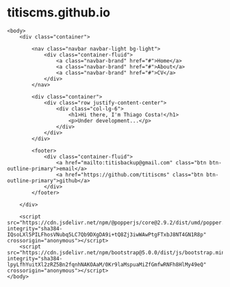 # titiscms.github.io

<!DOCTYPE html>
<html>
	<head>
		<meta charset="UTF-8">
		<title>Thiago Costa Martins</title>
		<link href="https://cdn.jsdelivr.net/npm/bootstrap@5.0.0/dist/css/bootstrap.min.css" rel="stylesheet" integrity="sha384-wEmeIV1mKuiNpC+IOBjI7aAzPcEZeedi5yW5f2yOq55WWLwNGmvvx4Um1vskeMj0" crossorigin="anonymous">
	</head>

	<body>
		<div class="container">

			<nav class="navbar navbar-light bg-light">
				<div class="container-fluid">
					<a class="navbar-brand" href="#">Home</a>
					<a class="navbar-brand" href="#">About</a>
					<a class="navbar-brand" href="#">CV</a>
				</div>
			</nav>

			<div class="container">
				<div class="row justify-content-center">
					<div class="col-lg-6">
						<h1>Hi there, I'm Thiago Costa!</h1>
						<p>Under development...</p>
					</div>
				</div>
			</div>

			<footer>
				<div class="container-fluid">
					<a href="mailto:titisbackup@gmail.com" class="btn btn-outline-primary">email</a>
					<a href="https://github.com/titiscms" class="btn btn-outline-primary">github</a>
				</div>
			</footer>

		</div>

		<script src="https://cdn.jsdelivr.net/npm/@popperjs/core@2.9.2/dist/umd/popper.min.js" integrity="sha384-IQsoLXl5PILFhosVNubq5LC7Qb9DXgDA9i+tQ8Zj3iwWAwPtgFTxbJ8NT4GN1R8p" crossorigin="anonymous"></script>
		<script src="https://cdn.jsdelivr.net/npm/bootstrap@5.0.0/dist/js/bootstrap.min.js" integrity="sha384-lpyLfhYuitXl2zRZ5Bn2fqnhNAKOAaM/0Kr9laMspuaMiZfGmfwRNFh8HlMy49eQ" crossorigin="anonymous"></script>
	</body>
</html>
